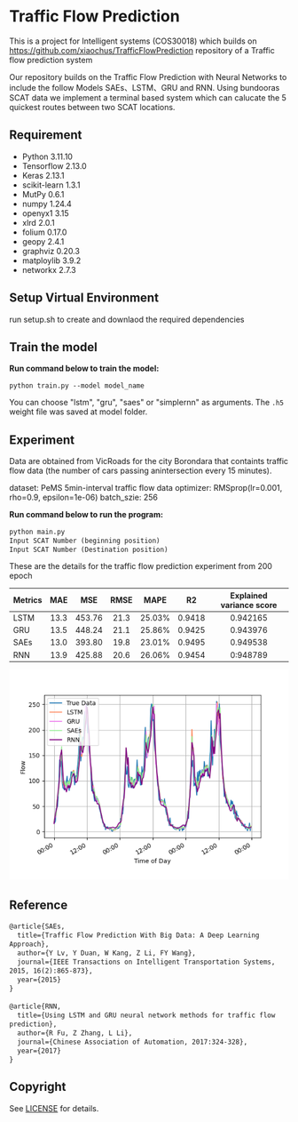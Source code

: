# Traffic Flow Prediction

This is a project for Intelligent systems (COS30018) which builds on https://github.com/xiaochus/TrafficFlowPrediction repository of a Traffic flow prediction system

Our repository builds on the Traffic Flow Prediction with Neural Networks to include the follow Models SAEs、LSTM、GRU and RNN.
Using bundooras SCAT data we implement a terminal based system which can calucate the 5 quickest routes between two SCAT locations.

## Requirement

- Python 3.11.10
- Tensorflow 2.13.0
- Keras 2.13.1
- scikit-learn 1.3.1
- MutPy 0.6.1
- numpy 1.24.4
- openyx1 3.15
- xlrd 2.0.1
- folium 0.17.0
- geopy 2.4.1
- graphviz 0.20.3
- matploylib 3.9.2
- networkx 2.7.3

## Setup Virtual Environment

run setup.sh to create and downlaod the required dependencies

## Train the model

**Run command below to train the model:**

```
python train.py --model model_name
```

You can choose "lstm", "gru", "saes" or "simplernn" as arguments. The `.h5` weight file was saved at model folder.

## Experiment

Data are obtained from VicRoads for the city Borondara that containts traffic flow data (the number of cars passing anintersection every 15 minutes).

dataset: PeMS 5min-interval traffic flow data
optimizer: RMSprop(lr=0.001, rho=0.9, epsilon=1e-06)
batch_szie: 256

**Run command below to run the program:**

```
python main.py
Input SCAT Number (beginning position)
Input SCAT Number (Destination position)
```

These are the details for the traffic flow prediction experiment from 200 epoch

| Metrics | MAE  |  MSE   | RMSE |  MAPE  |   R2   | Explained variance score |
| ------- | :--: | :----: | :--: | :----: | :----: | :----------------------: |
| LSTM    | 13.3 | 453.76 | 21.3 | 25.03% | 0.9418 |         0.942165         |
| GRU     | 13.5 | 448.24 | 21.1 | 25.86% | 0.9425 |         0.943976         |
| SAEs    | 13.0 | 393.80 | 19.8 | 23.01% | 0.9495 |         0.949538         |
| RNN     | 13.9 | 425.88 | 20.6 | 26.06% | 0.9454 |         0:948789         |

![evaluate](/images/eva_final.png)

## Reference

    @article{SAEs,
      title={Traffic Flow Prediction With Big Data: A Deep Learning Approach},
      author={Y Lv, Y Duan, W Kang, Z Li, FY Wang},
      journal={IEEE Transactions on Intelligent Transportation Systems, 2015, 16(2):865-873},
      year={2015}
    }

    @article{RNN,
      title={Using LSTM and GRU neural network methods for traffic flow prediction},
      author={R Fu, Z Zhang, L Li},
      journal={Chinese Association of Automation, 2017:324-328},
      year={2017}
    }

## Copyright

See [LICENSE](LICENSE) for details.
